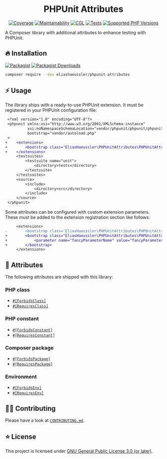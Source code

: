 <div align="center">

# PHPUnit Attributes

[![Coverage](https://img.shields.io/coverallsCoverage/github/eliashaeussler/phpunit-attributes?logo=coveralls)](https://coveralls.io/github/eliashaeussler/phpunit-attributes)
[![Maintainability](https://img.shields.io/codeclimate/maintainability/eliashaeussler/phpunit-attributes?logo=codeclimate)](https://codeclimate.com/github/eliashaeussler/phpunit-attributes/maintainability)
[![CGL](https://img.shields.io/github/actions/workflow/status/eliashaeussler/phpunit-attributes/cgl.yaml?label=cgl&logo=github)](https://github.com/eliashaeussler/phpunit-attributes/actions/workflows/cgl.yaml)
[![Tests](https://img.shields.io/github/actions/workflow/status/eliashaeussler/phpunit-attributes/tests.yaml?label=tests&logo=github)](https://github.com/eliashaeussler/phpunit-attributes/actions/workflows/tests.yaml)
[![Supported PHP Versions](https://img.shields.io/packagist/dependency-v/eliashaeussler/phpunit-attributes/php?logo=php)](https://packagist.org/packages/eliashaeussler/phpunit-attributes)

</div>

A Composer library with additional attributes to enhance testing with PHPUnit.

## 🔥 Installation

[![Packagist](https://img.shields.io/packagist/v/eliashaeussler/phpunit-attributes?label=version&logo=packagist)](https://packagist.org/packages/eliashaeussler/phpunit-attributes)
[![Packagist Downloads](https://img.shields.io/packagist/dt/eliashaeussler/phpunit-attributes?color=brightgreen)](https://packagist.org/packages/eliashaeussler/phpunit-attributes)

```bash
composer require --dev eliashaeussler/phpunit-attributes
```

## ⚡ Usage

The library ships with a ready-to-use PHPUnit extension. It must be registered
in your PHPUnit configuration file:

```diff
 <?xml version="1.0" encoding="UTF-8"?>
 <phpunit xmlns:xsi="http://www.w3.org/2001/XMLSchema-instance"
          xsi:noNamespaceSchemaLocation="vendor/phpunit/phpunit/phpunit.xsd"
          bootstrap="vendor/autoload.php"
 >
+    <extensions>
+        <bootstrap class="EliasHaeussler\PHPUnitAttributes\PHPUnitAttributesExtension" />
+    </extensions>
     <testsuites>
         <testsuite name="unit">
             <directory>tests</directory>
         </testsuite>
     </testsuites>
     <source>
         <include>
             <directory>src</directory>
         </include>
     </source>
 </phpunit>
```

Some attributes can be configured with custom extension parameters. These must
be added to the extension registration section like follows:

```diff
     <extensions>
-        <bootstrap class="EliasHaeussler\PHPUnitAttributes\PHPUnitAttributesExtension" />
+        <bootstrap class="EliasHaeussler\PHPUnitAttributes\PHPUnitAttributesExtension">
+            <parameter name="fancyParameterName" value="fancyParameterValue" />
+        </bootstrap>
     </extensions>
```

## 🎢 Attributes

The following attributes are shipped with this library:

### PHP class

* [`#[ForbidsClass]`](docs/attributes/forbids-class.md)
* [`#[RequiresClass]`](docs/attributes/requires-class.md)

### PHP constant

* [`#[ForbidsConstant]`](docs/attributes/forbids-constant.md)
* [`#[RequiresConstant]`](docs/attributes/requires-constant.md)

### Composer package

* [`#[ForbidsPackage]`](docs/attributes/forbids-package.md)
* [`#[RequiresPackage]`](docs/attributes/requires-package.md)

### Environment

* [`#[ForbidsEnv]`](docs/attributes/forbids-env.md)
* [`#[RequiresEnv]`](docs/attributes/requires-env.md)

## 🧑‍💻 Contributing

Please have a look at [`CONTRIBUTING.md`](CONTRIBUTING.md).

## ⭐ License

This project is licensed under [GNU General Public License 3.0 (or later)](LICENSE).
